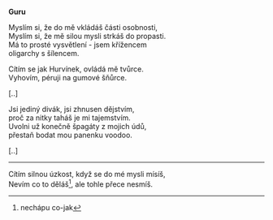 __Guru__  

Myslím si, že do mě vkládáš části osobnosti,  
Myslím si, že mě silou mysli strkáš do propasti.  
Má to prosté vysvětlení - jsem křížencem  
oligarchy s šílencem.  

Cítím se jak Hurvínek, ovládá mě tvůrce.  
Vyhovím, péruji na gumové šňůrce.  

[..]  

Jsi jediný divák, jsi zhnusen dějstvím,  
proč za nitky taháš je mi tajemstvím.  
Uvolni už konečně špagáty z mojich údů,  
přestaň bodat mou panenku voodoo.  

[..]  

---  

Cítím silnou úzkost, když se do mé mysli mísíš,  
Nevím co to děláš[^1], ale tohle přece nesmíš.  

[^1]: nechápu co-jak  
